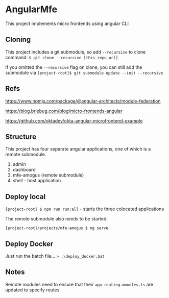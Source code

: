 # AngularMfe

This project implements micro frontends using angular CLI

## Cloning

This project includes a git submodule, so add `--recursive` to clone command: `$ git clone --recursive [this_repo_url]`

If you omitted the `--recursive` flag on clone, you can still add the submodule via `[project-root]$ git submodule update --init --recursive`

## Refs

https://www.npmjs.com/package/@angular-architects/module-federation

https://blog.briebug.com/blog/micro-frontends-angular

https://github.com/oktadev/okta-angular-microfrontend-example

## Structure
This project has four separate angular applications, one of which is a remote submodule.

1. admin
2. dashboard
3. mfe-amogus (remote submodule)
4. shell - host application

## Deploy local

`[project-root] $ npm run run:all` - starts the three colocated applications

The remote submodule also needs to be started:

`[project-root]/projects/mfe-amogus $ ng serve`


## Deploy Docker

Just run the batch file...
`> .\deploy_docker.bat`

## Notes

Remote modules need to ensure that their `app-routing.moudles.ts` are updated to specify routes
